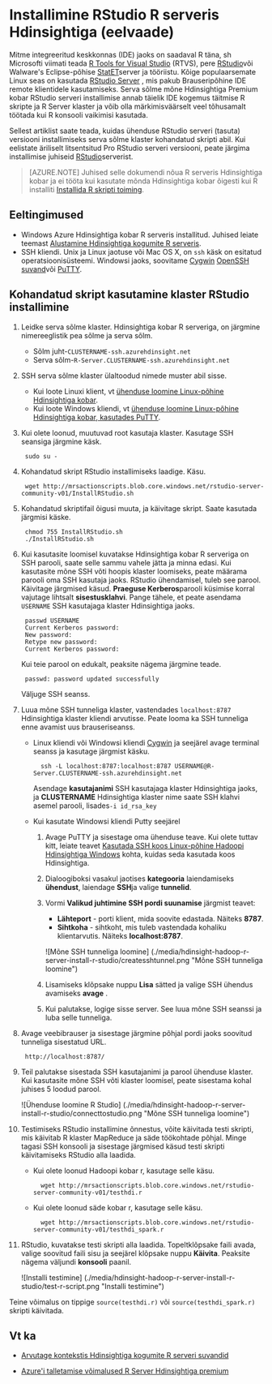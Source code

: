 <properties
    pageTitle="Installida RStudio R Server (eelvaade) Hdinsightiga | Microsoft Azure'i"
    description="Kuidas installida RStudio R serveris Hdinsightiga (eelvaade)."
    services="hdinsight"
    documentationCenter=""
    authors="jeffstokes72"
    manager="jhubbard"
    editor="cgronlun"/>

<tags
   ms.service="hdinsight"
   ms.devlang="na"
   ms.topic="article"
   ms.tgt_pltfrm="na"
   ms.workload="big-data"
   ms.date="09/16/2016"
   ms.author="jeffstok"/>


# <a name="installing-rstudio-with-r-server-on-hdinsight-preview"></a>Installimine RStudio R serveris Hdinsightiga (eelvaade)

Mitme integreeritud keskkonnas (IDE) jaoks on saadaval R täna, sh Microsofti viimati teada [R Tools for Visual Studio](https://www.visualstudio.com/en-us/features/rtvs-vs.aspx) (RTVS), pere [RStudio](https://www.rstudio.com/products/rstudio-server/)või Walware's Eclipse-põhise [StatET](http://www.walware.de/goto/statet)server ja tööriistu. Kõige populaarsemate Linux seas on kasutada [RStudio Server](https://www.rstudio.com/products/rstudio-server/) , mis pakub Brauseripõhine IDE remote klientidele kasutamiseks.  Serva sõlme mõne Hdinsightiga Premium kobar RStudio serveri installimise annab täielik IDE kogemus täitmise R skripte ja R Server klaster ja võib olla märkimisväärselt veel tõhusamalt töötada kui R konsooli vaikimisi kasutada.

Sellest artiklist saate teada, kuidas ühenduse RStudio serveri (tasuta) versiooni installimiseks serva sõlme klaster kohandatud skripti abil. Kui eelistate äriliselt litsentsitud Pro RStudio serveri versiooni, peate järgima installimise juhiseid [RStudio](https://www.rstudio.com/products/rstudio/download-server/)serverist.

> [AZURE.NOTE] Juhised selle dokumendi nõua R serveris Hdinsightiga kobar ja ei tööta kui kasutate mõnda Hdinsightiga kobar õigesti kui R installiti [Installida R skripti toiming](hdinsight-hadoop-r-scripts-linux.md).

## <a name="prerequisites"></a>Eeltingimused

* Windows Azure Hdinsightiga kobar R serveris installitud. Juhised leiate teemast [Alustamine Hdinsightiga kogumite R serveris](hdinsight-hadoop-r-server-get-started.md).
* SSH kliendi. Unix ja Linux jaotuse või Mac OS X, on `ssh` käsk on esitatud operatsioonisüsteemi. Windowsi jaoks, soovitame [Cygwin](http://www.redhat.com/services/custom/cygwin/) [OpenSSH suvand](https://www.youtube.com/watch?v=CwYSvvGaiWU)või [PuTTY](http://www.chiark.greenend.org.uk/~sgtatham/putty/download.html).  


## <a name="install-rstudio-on-the-cluster-using-a-custom-script"></a>Kohandatud skript kasutamine klaster RStudio installimine

1. Leidke serva sõlme klaster. Hdinsightiga kobar R serveriga, on järgmine nimereeglistik pea sõlme ja serva sõlm.

    * Sõlm juht-`CLUSTERNAME-ssh.azurehdinsight.net`
    * Serva sõlm-`R-Server.CLUSTERNAME-ssh.azurehdinsight.net` 

2. SSH serva sõlme klaster ülaltoodud nimede muster abil sisse. 
 
    * Kui loote Linuxi klient, vt [ühenduse loomine Linux-põhine Hdinsightiga kobar](hdinsight-hadoop-linux-use-ssh-unix.md#connect-to-a-linux-based-hdinsight-cluster).
    * Kui loote Windows kliendi, vt [ühenduse loomine Linux-põhine Hdinsightiga kobar, kasutades PuTTY](hdinsight-hadoop-linux-use-ssh-windows.md#connect-to-a-linux-based-hdinsight-cluster).

3. Kui olete loonud, muutuvad root kasutaja klaster. Kasutage SSH seansiga järgmine käsk.

        sudo su -

4. Kohandatud skript RStudio installimiseks laadige. Käsu.

        wget http://mrsactionscripts.blob.core.windows.net/rstudio-server-community-v01/InstallRStudio.sh

5. Kohandatud skriptifail õigusi muuta, ja käivitage skript. Saate kasutada järgmisi käske.

        chmod 755 InstallRStudio.sh
        ./InstallRStudio.sh

6. Kui kasutasite loomisel kuvatakse Hdinsightiga kobar R serveriga on SSH parooli, saate selle sammu vahele jätta ja minna edasi. Kui kasutasite mõne SSH võti hoopis klaster loomiseks, peate määrama parooli oma SSH kasutaja jaoks. RStudio ühendamisel, tuleb see parool. Käivitage järgmised käsud. **Praeguse Kerberos**parooli küsimise korral vajutage lihtsalt **sisestusklahvi**.  Pange tähele, et peate asendama `USERNAME` SSH kasutajaga klaster Hdinsightiga jaoks.

        passwd USERNAME
        Current Kerberos password:
        New password:
        Retype new password:
        Current Kerberos password:
        
    Kui teie parool on edukalt, peaksite nägema järgmine teade.

        passwd: password updated successfully


    Väljuge SSH seanss.

7. Luua mõne SSH tunneliga klaster, vastendades `localhost:8787` Hdinsightiga klaster kliendi arvutisse. Peate looma ka SSH tunneliga enne avamist uus brauseriseanss.

    * Linux kliendi või Windowsi kliendi [Cygwin](http://www.redhat.com/services/custom/cygwin/) ja seejärel avage terminal seanss ja kasutage järgmist käsku.

            ssh -L localhost:8787:localhost:8787 USERNAME@R-Server.CLUSTERNAME-ssh.azurehdinsight.net
            
        Asendage **kasutajanimi** SSH kasutajaga klaster Hdinsightiga jaoks, ja **CLUSTERNAME** Hdinsightiga klaster nime saate SSH klahvi asemel parooli, lisades`-i id_rsa_key`     

    * Kui kasutate Windowsi kliendi Putty seejärel

        1.  Avage PuTTY ja sisestage oma ühenduse teave. Kui olete tuttav kitt, leiate teavet [Kasutada SSH koos Linux-põhine Hadoopi Hdinsightiga Windows](hdinsight-hadoop-linux-use-ssh-windows.md) kohta, kuidas seda kasutada koos Hdinsightiga.
        2.  Dialoogiboksi vasakul jaotises **kategooria** laiendamiseks **ühendust**, laiendage **SSH**ja valige **tunnelid**.
        3.  Vormi **Valikud juhtimine SSH pordi suunamise** järgmist teavet:

            * **Lähteport** - porti klient, mida soovite edastada. Näiteks **8787**.
            * **Sihtkoha** - sihtkoht, mis tuleb vastendada kohaliku klientarvutis. Näiteks **localhost:8787**.

            ![Mõne SSH tunneliga loomine] (./media/hdinsight-hadoop-r-server-install-r-studio/createsshtunnel.png "Mõne SSH tunneliga loomine")

        4. Lisamiseks klõpsake nuppu **Lisa** sätted ja valige SSH ühendus avamiseks **avage** .
        5. Kui palutakse, logige sisse server. See luua mõne SSH seanssi ja luba selle tunneliga.

8. Avage veebibrauser ja sisestage järgmine põhjal pordi jaoks soovitud tunneliga sisestatud URL.

        http://localhost:8787/ 

9. Teil palutakse sisestada SSH kasutajanimi ja parool ühenduse klaster. Kui kasutasite mõne SSH võti klaster loomisel, peate sisestama kohal juhises 5 loodud parool.

    ![Ühenduse loomine R Studio] (./media/hdinsight-hadoop-r-server-install-r-studio/connecttostudio.png "Mõne SSH tunneliga loomine")

10. Testimiseks RStudio installimine õnnestus, võite käivitada testi skripti, mis käivitab R klaster MapReduce ja säde töökohtade põhjal. Minge tagasi SSH konsooli ja sisestage järgmised käsud testi skripti käivitamiseks RStudio alla laadida.

    * Kui olete loonud Hadoopi kobar r, kasutage selle käsu.
        
            wget http://mrsactionscripts.blob.core.windows.net/rstudio-server-community-v01/testhdi.r

    * Kui olete loonud säde kobar r, kasutage selle käsu.

            wget http://mrsactionscripts.blob.core.windows.net/rstudio-server-community-v01/testhdi_spark.r

11. RStudio, kuvatakse testi skripti alla laadida. Topeltklõpsake faili avada, valige soovitud faili sisu ja seejärel klõpsake nuppu **Käivita**. Peaksite nägema väljundi **konsooli** paanil.
 
    ![Installi testimine] (./media/hdinsight-hadoop-r-server-install-r-studio/test-r-script.png "Installi testimine")

Teine võimalus on tippige `source(testhdi.r)` või `source(testhdi_spark.r)` skripti käivitada.

## <a name="see-also"></a>Vt ka

- [Arvutage kontekstis Hdinsightiga kogumite R serveri suvandid](hdinsight-hadoop-r-server-compute-contexts.md)

- [Azure'i talletamise võimalused R Server Hdinsightiga premium](hdinsight-hadoop-r-server-storage.md)


 
